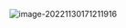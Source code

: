 ![image-20221130171211916](https://hanbabang-1311741789.cos.ap-chengdu.myqcloud.com/Pics/image-20221130171211916.png)